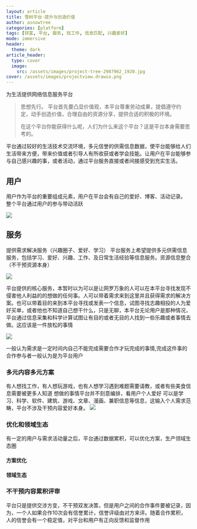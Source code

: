 ```yaml
---
layout: article
title: 雪树平台-提升与创造价值
author: asnowtree
categories: [platform]
tags: [财富, 平台, 服务, 找工作, 信息匹配, 兴趣爱好]
mode: immersive
header:
  theme: dark
article_header:
  type: cover
  image:
    src: /assets/images/project-tree-2987962_1920.jpg
cover: /assets/images/projectview.drawio.png
---
```


为生活提供网络信息服务平台

> 思想先行。 平台首先要凸显价值观，本平台尊重劳动成果，提倡遵守约定，动手创造价值，合理自由的资源分享，提供合适的积极的环境。
>
> 在这个平台你能获得什么呢，人们为什么来这个平台？这是平台本身需要思考的。

平台通过较好的生活技术交流环境，多元信誉的供需信息数据，使平台能够给人们生活带来方便，带来价值或者引导人有所收获或者学会技能。让用户在平台能够参与自己感兴趣的事，或者活动，通过平台服务直接或者间接感受到充实生活。
<!--more-->

## 用户
用户作为平台的重要组成元素，用户在平台会有自己的爱好、博客、活动记录。
整个平台通过用户的参与带动活跃

![](https://www.asnowtree.cn/assets/images/projectview.drawio.png)


## 服务
提供需求解决服务（兴趣圈子、爱好、学习）
平台服务上希望提供多元供需信息服务，包括学习、爱好、兴趣、工作、及日常生活经验等信息服务。资源信息整合（不干预资源本身）

![](https://docs.asnowtree.cn/images/3/27/信息服务.png)

平台提供的核心服务，本暂时以为可以是让网罗万象的人可以在本平台寻找发现不侵害他人利益的的想做的任何事。人可以带着需求来到这里并且获得需求的解决方案。也可以带着目的来到本平台寻找或发表一个信息，试图寻找志趣相投的人为爱好买单，或者他也不知道自己想干什么，只是无聊，本平台无论用户是那种情况，平台通过信息采集和科学计算试图让有目的或者无目的人找到一些乐趣或者事情去做。这应该是一件放松的事情



![](https://docs.asnowtree.cn/images/4/32/抽象服务.drawio.png)



一般认为需求是一定时间内自己不能完成需要合作才玩完成的事情,完成这件事的合作参与者一般认为是为平台用户


### 多元内容多元方案
有人想找工作，有人想玩游戏，也有人想学习遇到难题需要请教，或者有些美食信息需要被更多人知道
想做的事情平台并不刻意编排，看用户个人爱好
可以是学习、科学、软件、建筑、游戏、文章、漫画、兼职信息等信息，这输入个人需求范畴，平台不涉及干预内容爱好本身。
![](https://docs.asnowtree.cn/images/3/27/分类标签.png)

### 优化和领域生态
有一定的用户与需求活动量之后，平台通过数据累积，可以优化方案，生产领域生态圈
#### 方案优化

#### 领域生态

### 不干预内容累积评审
平台只是提供交涉方变，不干预双发决策，但是用户之间的合作事件要被记录，因为，一个人如果合作10次会有信誉累计，信誉评级由对方来评。随着合作累积，人的信誉会有一个稳定值，对平台和用户有正向反馈和监督作用




